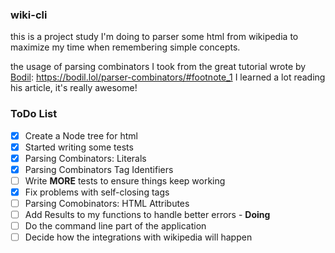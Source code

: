 ### wiki-cli

this is a project study I'm doing to parser some html from wikipedia
to maximize my time when remembering simple concepts.

the usage of parsing combinators I took from the great tutorial wrote by [Bodil](https://github.com/bodil):
https://bodil.lol/parser-combinators/#footnote_1
I learned a lot reading his article, it's really awesome!


### ToDo List

- [x] Create a Node tree for html
- [x] Started writing some tests
- [x] Parsing Combinators: Literals
- [x] Parsing Combinators Tag Identifiers
- [ ] Write **MORE** tests to ensure things keep working
- [x] Fix problems with self-closing tags
- [ ] Parsing Comobinators: HTML Attributes
- [ ] Add Results to my functions to handle better errors - __Doing__
- [ ] Do the command line part of the application
- [ ] Decide how the integrations with wikipedia will happen
